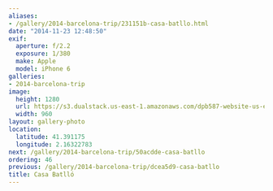 ```yaml
---
aliases:
- /gallery/2014-barcelona-trip/231151b-casa-batllo.html
date: "2014-11-23 12:48:50"
exif:
  aperture: f/2.2
  exposure: 1/380
  make: Apple
  model: iPhone 6
galleries:
- 2014-barcelona-trip
image:
  height: 1280
  url: https://s3.dualstack.us-east-1.amazonaws.com/dpb587-website-us-east-1/asset/gallery/2014-barcelona-trip/231151b-casa-batllo~1280.jpg
  width: 960
layout: gallery-photo
location:
  latitude: 41.391175
  longitude: 2.16322783
next: /gallery/2014-barcelona-trip/50acdde-casa-batllo
ordering: 46
previous: /gallery/2014-barcelona-trip/dcea5d9-casa-batllo
title: Casa Batlló
---
```

